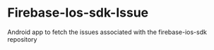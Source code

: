 # Firebase-Ios-sdk-Issue
Android app to fetch the  issues associated with the firebase-ios-sdk repository
